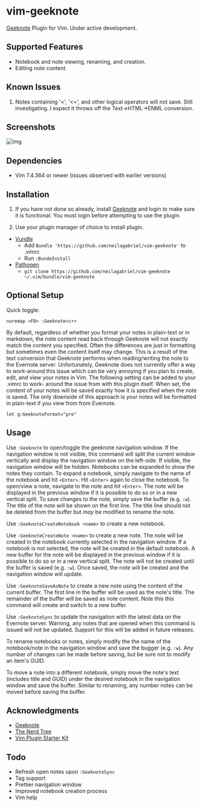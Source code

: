 # vim-geeknote

[Geeknote](http://www.geeknote.me) Plugin for Vim. Under active development.

## Supported Features

- Notebook and note viewing, renaming, and creation.
- Editing note content.

## Known Issues

1. Notes containing '<', '<=', and other logical operators will not save. Still
   investigating. I expect it throws off the Text->HTML->ENML conversion.

## Screenshots

![img](https://github.com/neilagabriel/vim-geeknote/blob/master/img/explorer.png)

## Dependencies

- Vim 7.4.364 or newer (issues observed with earlier versions)

## Installation

1. If you have not done so already, install [Geeknote](http://www.geeknote.me)
   and login to make sure it is functional. You must login before attempting to
   use the plugin.

2. Use your plugin manager of choice to install plugin.

- [Vundle](https://github.com/gmarik/vundle)
   - Add `Bundle 'https://github.com/neilagabriel/vim-geeknote'` to .vimrc
   - Run `:BundeInstall`
- [Pathogen](https://github.com/tpope/vim-pathogen)
   - `git clone https://github.com/neilagabriel/vim-geeknote ~/.vim/bundle/vim-geeknote`

## Optional Setup

Quick toggle:

    noremap <F8> :Geeknote<cr>

By default, regardless of whether you format your notes in plain-text or in
markdown, the note content read back through Geeknote will not exactly match
the content you specified. Often the differences are just in formatting but
sometimes even the content itself may change. This is a result of the text
conversion that Geeknote performs when reading/writing the note to the Evernote
server. Unfortunately, Geeknote does not currently offer a way to work-around
this issue which can be very annoying if you plan to create, edit, and view
your notes in Vim. The following setting can be added to your .vimrc to work-
around the issue from with this plugin itself. When set, the content of your
notes will be saved exactly how it is specified when the note is saved. The
only downside of this approach is your notes will be formatted in plain-text if
you view from from Evernote.

    let g:GeeknoteFormat="pre"

## Usage

Use `:Geeknote` to open/toggle the geeknote navigation window. If the
navigation window is not visible, this command will split the current window
vertically and display the navigation window on the left-side. If visible, the
navigation window will be hidden. Notebooks can be expanded to show the notes
they contain.  To expand a notebook, simply navigate to the name of the
notebook and hit `<Enter>`. Hit `<Enter>` again to close the notebook. To
open/view a note, navigate to the note and hit `<Enter>`. The note will be
displayed in the previous window if it is possible to do so or in a new
vertical split. To save changes to the note, simply save the buffer (e.g.
`:w`). The title of the note will be shown on the first line. The title line
should not be deleted from the buffer but *may* be modified to rename the note.

Use `:GeeknoteCreateNotebook <name>` to create a new notebook.

Use `:GeeknoteCreateNote <name>` to create a new note. The note will be created
in the notebook currently selected in the navigation window. If a notebook is
not selected, the note will be created in the default notebook. A new buffer
for the note will be displayed in the previous window if it is possible to do
so or in a new vertical split. The note will not be created until the buffer is
saved (e.g. `:w`). Once saved, the note will be created and the navigation
window will update.

Use `:GeeknoteSaveAsNote` to create a new note using the content of the current
buffer. The first line in the buffer will be used as the note's title. The
remainder of the buffer will be saved as note content. Note this this command
will create and switch to a new buffer.

Use `:GeeknoteSync` to update the navigation with the latest data on the
Evernote server. Warning, any notes that are opened when this command is issued
will not be updated. Support for this will be added in future releases.

To rename notebooks or notes, simply modify the the name of the notebook/note
in the navigation window and save the bugger (e.g. `:w`). Any number of changes
can be made before saving, but be sure not to modify an item's GUID.

To move a note into a different notebook, simply move the note's text (includes
title and GUID) under the desired notebook in the navigation window and save
the buffer. Similar to renaming, any number notes can be moved before saving
the buffer.

## Acknowledgments

- [Geeknote](http://www.geeknote.me)
- [The Nerd Tree](https://github.com/scrooloose/nerdtree)
- [Vim Plugin Starter Kit](https://github.com/JarrodCTaylor/vim-plugin-starter-kit)

## Todo

- Refresh open notes upon `:GeeknoteSync`
- Tag support
- Prettier navigation window
- Improved notebook creation process
- Vim help

